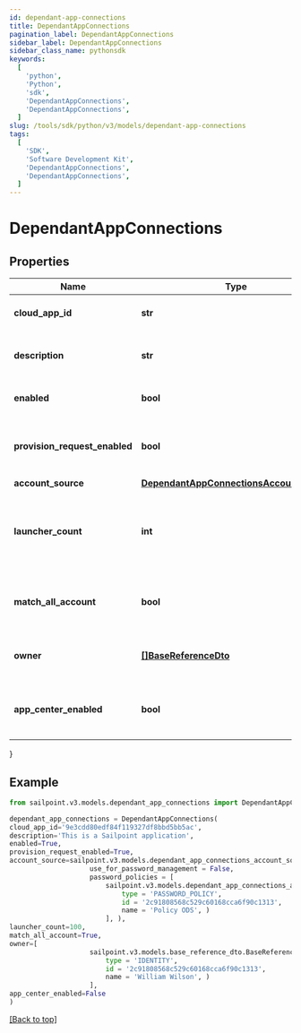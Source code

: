 ```yaml
---
id: dependant-app-connections
title: DependantAppConnections
pagination_label: DependantAppConnections
sidebar_label: DependantAppConnections
sidebar_class_name: pythonsdk
keywords:
  [
    'python',
    'Python',
    'sdk',
    'DependantAppConnections',
    'DependantAppConnections',
  ]
slug: /tools/sdk/python/v3/models/dependant-app-connections
tags:
  [
    'SDK',
    'Software Development Kit',
    'DependantAppConnections',
    'DependantAppConnections',
  ]
---
```


# DependantAppConnections

## Properties

| Name | Type | Description | Notes |
| --- | --- | --- | --- |
| **cloud_app_id** | **str** | Id of the connected Application | [optional] |
| **description** | **str** | Description of the connected Application | [optional] |
| **enabled** | **bool** | Is the Application enabled | [optional] [default to True] |
| **provision_request_enabled** | **bool** | Is Provisioning enabled for connected Application | [optional] [default to True] |
| **account_source** | [**DependantAppConnectionsAccountSource**](dependant-app-connections-account-source) |  | [optional] |
| **launcher_count** | **int** | The amount of launchers for connected Application (long type) | [optional] |
| **match_all_account** | **bool** | Is Provisioning enabled for connected Application | [optional] [default to False] |
| **owner** | [**[]BaseReferenceDto**](base-reference-dto) | The owner of the connected Application | [optional] |
| **app_center_enabled** | **bool** | Is App Center enabled for connected Application | [optional] [default to False] |

}

## Example

```python
from sailpoint.v3.models.dependant_app_connections import DependantAppConnections

dependant_app_connections = DependantAppConnections(
cloud_app_id='9e3cdd80edf84f119327df8bbd5bb5ac',
description='This is a Sailpoint application',
enabled=True,
provision_request_enabled=True,
account_source=sailpoint.v3.models.dependant_app_connections_account_source.DependantAppConnections_accountSource(
                    use_for_password_management = False,
                    password_policies = [
                        sailpoint.v3.models.dependant_app_connections_account_source_password_policies_inner.DependantAppConnections_accountSource_passwordPolicies_inner(
                            type = 'PASSWORD_POLICY',
                            id = '2c91808568c529c60168cca6f90c1313',
                            name = 'Policy ODS', )
                        ], ),
launcher_count=100,
match_all_account=True,
owner=[
                    sailpoint.v3.models.base_reference_dto.BaseReferenceDto(
                        type = 'IDENTITY',
                        id = '2c91808568c529c60168cca6f90c1313',
                        name = 'William Wilson', )
                    ],
app_center_enabled=False
)

```

[[Back to top]](#)
